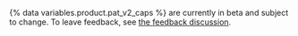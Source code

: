 {% data variables.product.pat_v2_caps %} are currently in beta and subject to change. To leave feedback, see [the feedback discussion](https://github.com/community/community/discussions/36441).
